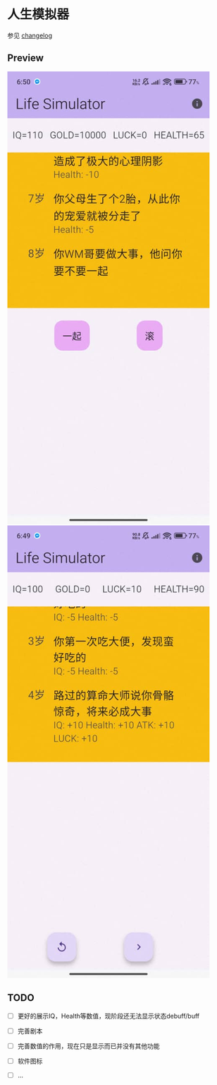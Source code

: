 # 人生模拟器
参见 [changelog](changelog.md)

## Preview
![img1](./img/img1.jpeg)
![img2](./img/img2.jpeg)


## TODO
- [ ] 更好的展示IQ，Health等数值，现阶段还无法显示状态debuff/buff
- [ ] 完善剧本
- [ ] 完善数值的作用，现在只是显示而已并没有其他功能
- [ ] 软件图标
- [ ] ...

